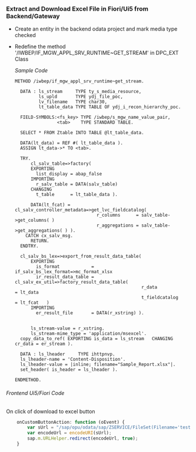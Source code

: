 ### Extract and Download Excel File in Fiori/Ui5 from Backend/Gateway




- Create an entity in the backend odata project and mark media type checked


- Redefine the method '/IWBEP/IF_MGW_APPL_SRV_RUNTIME~GET_STREAM' in DPC_EXT Class

	*Sample Code*

      METHOD /iwbep/if_mgw_appl_srv_runtime~get_stream.
    
        DATA : ls_stream     TYPE ty_s_media_resource,
               ls_upld       TYPE ydj_file_poc,
               lv_filename   TYPE char30,
               lt_table_data TYPE TABLE OF ydj_i_recon_hierarchy_poc.
    
        FIELD-SYMBOLS:<fs_key> TYPE /iwbep/s_mgw_name_value_pair,
                      <tab>    TYPE STANDARD TABLE.
    
        SELECT * FROM Ztable INTO TABLE @lt_table_data.
    
        DATA(lt_data) = REF #( lt_table_data ).
        ASSIGN lt_data->* TO <tab>.
    
        TRY.
            cl_salv_table=>factory(
            EXPORTING
              list_display = abap_false
            IMPORTING
              r_salv_table = DATA(salv_table)
            CHANGING
              t_table      = lt_table_data ).
    
            DATA(lt_fcat) = cl_salv_controller_metadata=>get_lvc_fieldcatalog(
                                     r_columns      = salv_table->get_columns( )
                                     r_aggregations = salv_table->get_aggregations( ) ).
          CATCH cx_salv_msg.
            RETURN.
        ENDTRY.
    
        cl_salv_bs_lex=>export_from_result_data_table(
            EXPORTING
              is_format            = if_salv_bs_lex_format=>mc_format_xlsx
              ir_result_data_table =  cl_salv_ex_util=>factory_result_data_table(
                                                      r_data                      = lt_data
                                                      t_fieldcatalog              = lt_fcat   )
            IMPORTING
              er_result_file       = DATA(r_xstring) ).
        
		
		    ls_stream-value = r_xstring.
 		    ls_stream-mime_type = 'application/msexcel'. 
        copy_data_to_ref( EXPORTING is_data = ls_stream   CHANGING  cr_data = er_stream ). 
    
        DATA : ls_lheader     TYPE ihttpnvp.
        ls_lheader-name = 'Content-Disposition'.
        ls_lheader-value = |inline; filename="Sample_Report.xlsx"|.
        set_header( is_header = ls_lheader ).
    
      ENDMETHOD.




###### Frontend Ui5/Fiori Code 

On click of download to excel button

```javascript
	onCustomButtonAction: function (oEvent) {
		var sUrl = "/sap/opu/odata/sap/ZSERVICE/FileSet(Filename='test')/$value";
		var encodeUrl = encodeURI(sUrl);
		sap.m.URLHelper.redirect(encodeUrl, true);
	}
```
